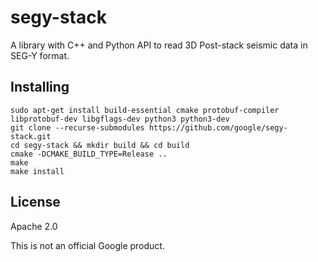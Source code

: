 # segy-stack

A library with C++ and Python API to read 3D Post-stack seismic data in SEG-Y format.

## Installing

``` shell
sudo apt-get install build-essential cmake protobuf-compiler libprotobuf-dev libgflags-dev python3 python3-dev
git clone --recurse-submodules https://github.com/google/segy-stack.git
cd segy-stack && mkdir build && cd build
cmake -DCMAKE_BUILD_TYPE=Release ..
make
make install
```

## License 

Apache 2.0

This is not an official Google product.
